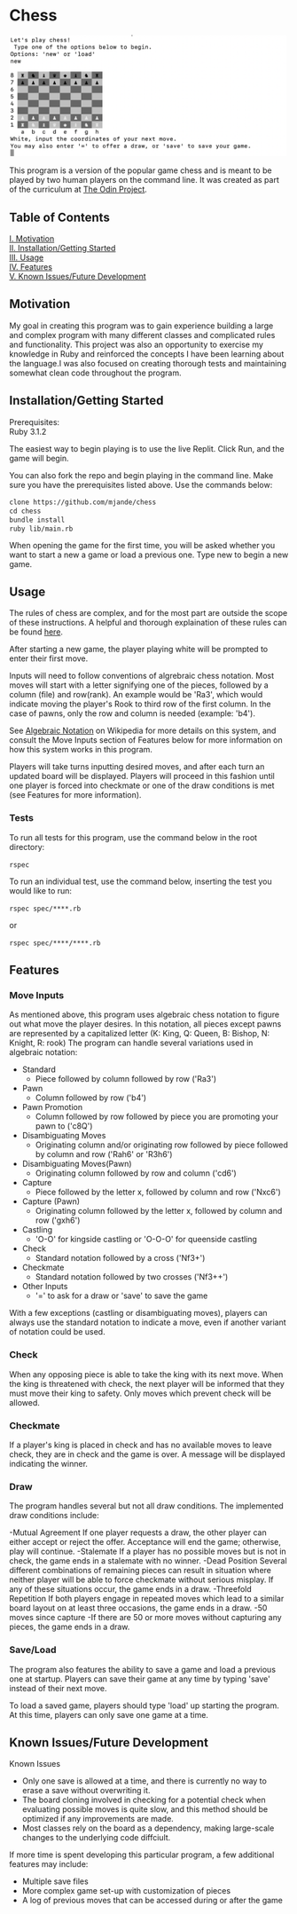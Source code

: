 # Chess

<img src='img/chess_img.png' alt='a screenshot of the chess program running on the command line' width='500'>

This program is a version of the popular game chess and is meant to be played by two human players
on the command line. It was created as part of the curriculum at [The Odin Project](https://www.theodinproject.com/).

## Table of Contents

[I. Motivation](#motivation)  
[II. Installation/Getting Started](#installationgetting-started)  
[III. Usage](#usage)  
[IV. Features](#features)  
[V. Known Issues/Future Development](#known-issuesfuture-development)

## Motivation

My goal in creating this program was to gain experience building a large and complex program with many different classes and complicated rules and functionality. This project was also an opportunity to exercise my knowledge in Ruby and reinforced the concepts I have been learning about the language.I was also focused on creating thorough tests and maintaining somewhat clean code throughout the program.

## Installation/Getting Started

Prerequisites:  
Ruby 3.1.2

The easiest way to begin playing is to use the live Replit. Click Run, and the game will begin.

You can also fork the repo and begin playing in the command line. Make sure you have the prerequisites listed above. Use the commands below:

```console
clone https://github.com/mjande/chess
cd chess
bundle install
ruby lib/main.rb
```

When opening the game for the first time, you will be asked whether you want to start a new a game or load a previous one. Type new to begin a new game.

## Usage

The rules of chess are complex, and for the most part are outside the scope of these instructions. A helpful and thorough explaination of these rules can be found [here](http://www.chessvariants.org/d.chess/chess.html).

After starting a new game, the player playing white will be prompted to enter their first move.

Inputs will need to follow conventions of algrebraic chess notation. Most moves will start with a letter signifying one of the pieces, followed by a column (file) and row(rank). An example would be 'Ra3', which would indicate moving the player's Rook to third row of the first column. In the case of pawns, only the row and column is needed (example: 'b4').

See [Algebraic Notation](https://en.wikipedia.org/wiki/Algebraic_notation_(chess)) on Wikipedia for more details on this system, and consult the Move Inputs section of Features below for more information on how this system works in this program.

Players will take turns inputting desired moves, and after each turn an updated board will be displayed. Players will proceed in this fashion until one player is forced into checkmate or one of the draw conditions is met (see Features for more information).

### Tests

To run all tests for this program, use the command below in the root directory:

`rspec`

To run an individual test, use the command below, inserting the test you would like to run:

`rspec spec/****.rb`

or

`rspec spec/****/****.rb`

## Features

### Move Inputs

As mentioned above, this program uses algebraic chess notation to figure out what move the player desires. In this notation, all pieces except pawns are represented by a capitalized letter (K: King, Q: Queen, B: Bishop, N: Knight, R: rook) The program can handle several variations used in algebraic notation:

- Standard
  - Piece followed by column followed by row ('Ra3')
- Pawn
  - Column followed by row ('b4')
- Pawn Promotion
  - Column followed by row followed by piece you are promoting your pawn to ('c8Q')
- Disambiguating Moves
  - Originating column and/or originating row followed by piece followed by column and row ('Rah6' or 'R3h6')
- Disambiguating Moves(Pawn)
  - Originating column followed by row and column ('cd6')
- Capture
  - Piece followed by the letter x, followed by column and row ('Nxc6')
- Capture (Pawn)
  - Originating column followed by the letter x, followed by column and row ('gxh6')
- Castling
  - 'O-O' for kingside castling or 'O-O-O' for queenside castling
- Check
  - Standard notation followed by a cross ('Nf3+')
- Checkmate
  - Standard notation followed by two crosses ('Nf3++')
- Other Inputs
  - '=' to ask for a draw or 'save' to save the game

With a few exceptions (castling or disambiguating moves), players can always use the standard notation to indicate a move, even if another variant of notation could be used.

### Check

When any opposing piece is able to take the king with its next move. When the king is threatened with check, the next player will be informed that they must move their king to safety. Only moves which prevent check will be allowed.

### Checkmate

If a player's king is placed in check and has no available moves to leave check, they are in check and the game is over. A message will be displayed indicating the winner.

### Draw

The program handles several but not all draw conditions. The implemented draw conditions include:

-Mutual Agreement
  If one player requests a draw, the other player can either accept or reject the offer. Acceptance will end the game; otherwise, play will continue.
-Stalemate
  If a player has no possible moves but is not in check, the game ends in a stalemate with no winner.
-Dead Position
  Several different combinations of remaining pieces can result in situation where neither player will be able to force checkmate without serious misplay. If any of these situations occur, the game ends in a draw.
-Threefold Repetition
  If both players engage in repeated moves which lead to a similar board layout on at least three occasions, the game ends in a draw.
-50 moves since capture
  -If there are 50 or more moves without capturing any pieces, the game ends in a draw.

### Save/Load

The program also features the ability to save a game and load a previous one at startup. Players can save their game at any time by typing 'save' instead of their next move. 

To load a saved game, players should type 'load' up starting the program. At this time, players can only save one game at a time.

## Known Issues/Future Development

Known Issues

- Only one save is allowed at a time, and there is currently no way to erase a save without overwriting it.
- The board cloning involved in checking for a potential check when evaluating possible moves is quite slow, and this method should be optimized if any improvements are made.
- Most classes rely on the board as a dependency, making large-scale changes to the underlying code diffciult.

If more time is spent developing this particular program, a few additional features may include:

- Multiple save files
- More complex game set-up with customization of pieces
- A log of previous moves that can be accessed during or after the game
